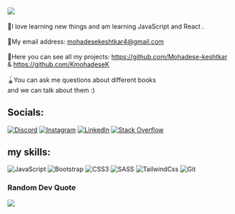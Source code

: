 [![](https://visitcount.itsvg.in/api?id=kmohadesek&icon=5&color=3)](https://visitcount.itsvg.in)
--
🌼I love learning new things and am learning JavaScript and React .<br><br>📩My email address: mohadesekeshtkar4@gmail.com<br><br>🧩Here you can see all my projects: https://github.com/Mohadese-keshtkar & https://github.com/KmohadeseK<br><br>🪀You can ask me questions about different books<br> and we can talk about them :)<br>


## Socials:
[![Discord](https://img.shields.io/badge/Discord-%237289DA.svg?logo=discord&logoColor=white)](https://discord.gg/MOHADESE#2402) [![Instagram](https://img.shields.io/badge/Instagram-%23E4405F.svg?logo=Instagram&logoColor=white)](https://instagram.com/stackbit.ir) [![LinkedIn](https://img.shields.io/badge/LinkedIn-%230077B5.svg?logo=linkedin&logoColor=white)](https://linkedin.com/in/https://www.linkedin.com/in/mohadesekeshtkar2006) [![Stack Overflow](https://img.shields.io/badge/-Stackoverflow-FE7A16?logo=stack-overflow&logoColor=white)](https://stackoverflow.com/users/Mohadese.Keshtkar) 

## my skills:
![JavaScript](https://img.shields.io/badge/javascript-%23323330.svg?style=for-the-badge&logo=javascript&logoColor=%23F7DF1E) ![Bootstrap](https://img.shields.io/badge/bootstrap-%238511FA.svg?style=for-the-badge&logo=bootstrap&logoColor=white) ![CSS3](https://img.shields.io/badge/css3-%231572B6.svg?style=for-the-badge&logo=css3&logoColor=white) ![SASS](https://img.shields.io/badge/SASS-hotpink.svg?style=for-the-badge&logo=SASS&logoColor=white)
![TailwindCss](https://img.shields.io/badge/tailwindcss-36C2CE.svg?style=for-the-badge&logo=tailwindcss&logoColor=white)
![Git](https://img.shields.io/badge/git-%23323330.svg?style=for-the-badge&logo=git&logoColor=red)
### Random Dev Quote 
![](https://quotes-github-readme.vercel.app/api?type=horizontal&theme=gruvbox)

<!-- Proudly created with GPRM ( https://gprm.itsvg.in ) -->
